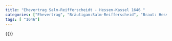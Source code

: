 ```yaml
---
title: "Ehevertrag Salm-Reifferscheidt - Hessen-Kassel 1646 "
categories: ["Ehevertrag", "Bräutigam:Salm-Reifferscheid", "Braut: Hessen-Kassel", "Eheschließung vollzogen?:Ja", "verschiedenkonfessionelle Ehe?:unbekannt", "Dynastie Bräutigam:unbekannt", "Akteur Bräutigam:unbekannt", "Akteur Braut:Hessen (Kassel)", "Textbezug?:ja", "Ständisch?:nein", "Ratifikation?:ja", "Sonstiges?:nein", "Bräutigam:Salm-Reifferscheid", "Braut: Hessen-Kassel"]
tags: [ "1646"]
---
```

<!--more-->
{{<v20>}}